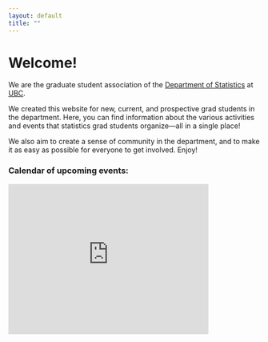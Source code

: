 ```yaml
---
layout: default
title: ""
---
```


# Welcome!

We are the graduate student association of the [Department of Statistics](https://www.stat.ubc.ca/)
at [UBC](https://www.ubc.ca/).

We created this website for new, current, and prospective grad students in the department.
Here, you can find information about the various activities and events
that statistics grad students organize&mdash;all in a single place!

We also aim to create a sense of community in the department,
and to make it as easy as possible for everyone to get involved.
Enjoy!




<div class="span9">
	<h3>Calendar of upcoming events:</h3>
	<iframe src="https://calendar.google.com/calendar/embed?src=23hudnc6o3ehg1nnime0fnf898%40group.calendar.google.com&ctz=America%2FVancouver" style="border: 0" width="400" height="300" frameborder="0" scrolling="no"></iframe>
</div><!--/span-->
